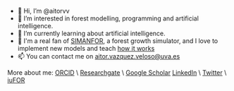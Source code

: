 - 👋 Hi, I’m @aitorvv
- 👀 I’m interested in forest modelling, programming and artificial intelligence.
- 🌱 I’m currently learning about artificial intelligence.
- 🌳 I'm a real fan of [SIMANFOR](https://www.simanfor.es/), a forest growth simulator, and I love to implement new models and teach [how it works](https://github.com/simanfor)
- 📫 You can contact me on aitor.vazquez.veloso@uva.es

More about me:
[ORCID](https://orcid.org/0000-0003-0227-506X) \\
[Researchgate](https://www.researchgate.net/profile/Aitor_Vazquez_Veloso) \\
[Google Scholar](https://scholar.google.com/citations?user=9ALKiX0AAAAJ&hl=es&oi=ao)
[LinkedIn](https://www.linkedin.com/in/aitorvazquezveloso/) \\
[Twitter](https://twitter.com/aitorvv) \\
[iuFOR](http://sostenible.palencia.uva.es/users/aitorvv)

<!---
aitorvv/aitorvv is a ✨ special ✨ repository because its `README.md` (this file) appears on your GitHub profile.
You can click the Preview link to take a look at your changes.
--->
